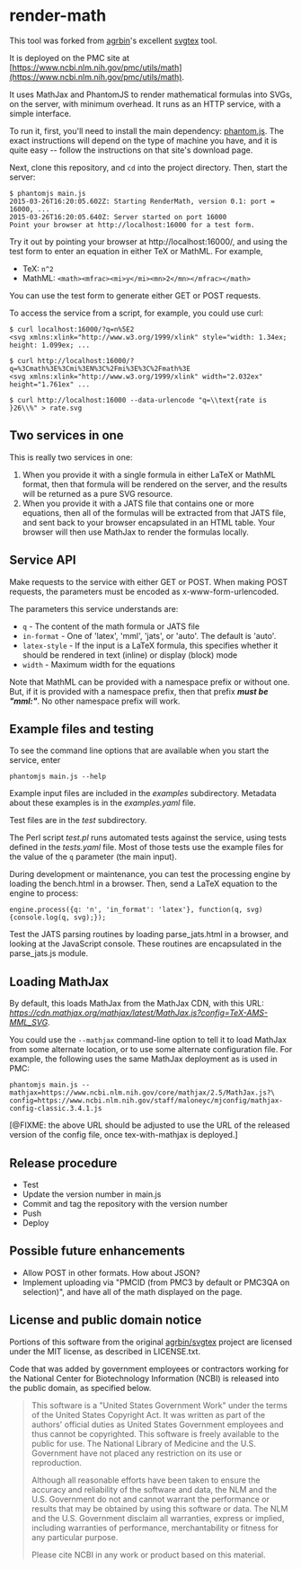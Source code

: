 render-math
===========

This tool was forked from 
[agrbin](https://github.com/agrbin)'s excellent [svgtex](https://github.com/agrbin/svgtex) 
tool.

It is deployed on the PMC site at 
[https://www.ncbi.nlm.nih.gov/pmc/utils/math](https://www.ncbi.nlm.nih.gov/pmc/utils/math).

It uses MathJax and PhantomJS to render mathematical formulas into SVGs, on the server,
with minimum overhead. It runs as an HTTP service, with a simple interface.

To run it, first, you'll need to install the main dependency:
[phantom.js](http://phantomjs.org/). The exact instructions will depend on the type
of machine you have, and it is quite easy -- follow the instructions on that site's
download page.

Next, clone this repository, and `cd` into the project directory.
Then, start the server:

```
$ phantomjs main.js
2015-03-26T16:20:05.602Z: Starting RenderMath, version 0.1: port = 16000, ...
2015-03-26T16:20:05.640Z: Server started on port 16000
Point your browser at http://localhost:16000 for a test form.
```

Try it out by pointing your browser at http://localhost:16000/, and using the test form
to enter an equation in either TeX or MathML. For example,

* TeX:  `n^2`
* MathML: `<math><mfrac><mi>y</mi><mn>2</mn></mfrac></math>`

You can use the test form to generate either GET or POST requests.

To access the service from a script, for example, you could use curl:

```
$ curl localhost:16000/?q=n%5E2
<svg xmlns:xlink="http://www.w3.org/1999/xlink" style="width: 1.34ex; height: 1.099ex; ...

$ curl http://localhost:16000/?q=%3Cmath%3E%3Cmi%3EN%3C%2Fmi%3E%3C%2Fmath%3E
<svg xmlns:xlink="http://www.w3.org/1999/xlink" width="2.032ex" height="1.761ex" ...

$ curl http://localhost:16000 --data-urlencode "q=\\text{rate is }26\\%" > rate.svg
```

Two services in one
-------------------

This is really two services in one:

1. When you provide it with a single formula in either LaTeX or MathML format, then 
  that formula will be rendered on the server, and the results will be returned as 
  a pure SVG resource.
2. When you provide it with a JATS file that contains one or more equations, then 
  all of the formulas will be extracted from that JATS file, and sent back to your 
  browser encapsulated in an HTML table. Your browser will then use MathJax to render 
  the formulas locally.


Service API
-----------

Make requests to the service with either GET or POST. When making POST requests, the
parameters must be encoded as x-www-form-urlencoded.

The parameters this service understands are:

* `q` - The content of the math formula or JATS file
* `in-format` - One of 'latex', 'mml', 'jats', or 'auto'. The default is 'auto'.
* `latex-style` - If the input is a LaTeX formula, this specifies whether it should
  be rendered in text (inline) or display (block) mode
* `width` - Maximum width for the equations

Note that MathML can be provided with a namespace prefix or without one. But,
if it is provided with a namespace prefix, then that prefix ***must be "mml:"***. 
No other namespace prefix will work.


Example files and testing
-------------------------

To see the command line options that are available when you start the service, enter

    phantomjs main.js --help

Example input files are included in the *examples* subdirectory. Metadata about these
examples is in the *examples.yaml* file.

Test files are in the *test* subdirectory.

The Perl script *test.pl* runs automated tests against the service, using tests defined
in the *tests.yaml* file. Most of those tests use the example files 
for the value of the `q` parameter (the main input).

During development or maintenance, you can test the processing engine by loading the
bench.html in a browser.  Then, send a LaTeX equation to the engine to process:

```
engine.process({q: 'n', 'in_format': 'latex'}, function(q, svg) {console.log(q, svg);});
```

Test the JATS parsing routines by loading parse_jats.html in a browser, and looking
at the JavaScript console. These routines are encapsulated in the parse_jats.js 
module.


Loading MathJax
---------------

By default, this loads MathJax from the MathJax CDN, with this URL:
*https://cdn.mathjax.org/mathjax/latest/MathJax.js?config=TeX-AMS-MML_SVG*.

You could use the `--mathjax` command-line option to tell it to load MathJax from
some alternate location, or to use some alternate configuration file.  For example,
the following uses the same MathJax deployment as is used in PMC:

```
phantomjs main.js --mathjax=https://www.ncbi.nlm.nih.gov/core/mathjax/2.5/MathJax.js?\
config=https://www.ncbi.nlm.nih.gov/staff/maloneyc/mjconfig/mathjax-config-classic.3.4.1.js
```

[@FIXME: the above URL should be adjusted to use the URL of the released version of the config
file, once tex-with-mathjax is deployed.]


Release procedure
-----------------

* Test
* Update the version number in main.js
* Commit and tag the repository with the version number
* Push
* Deploy

Possible future enhancements
----------------------------

- Allow POST in other formats.  How about JSON?
- Implement uploading via "PMCID (from PMC3 by default or PMC3QA on selection)", and 
  have all of the math displayed on the page.

License and public domain notice
--------------------------------

Portions of this software from the original [agrbin/svgtex](https://github.com/agrbin/svgtex) project are
licensed under the MIT license, as described in LICENSE.txt.

Code that was added by government employees or contractors working for the
National Center for Biotechnology Information (NCBI) is released into the public
domain, as specified below.

> This software is a "United States Government Work" under the terms of the United States Copyright Act. It was written as part of the authors' official duties as United States Government employees and thus cannot be copyrighted. This software is freely available to the public for use. The National Library of Medicine and the U.S. Government have not placed any restriction on its use or reproduction.
>
> Although all reasonable efforts have been taken to ensure the accuracy and reliability of the software and data, the NLM and the U.S. Government do not and cannot warrant the performance or results that may be obtained by using this software or data. The NLM and the U.S. Government disclaim all warranties, express or implied, including warranties of performance, merchantability or fitness for any particular purpose.
> 
> Please cite NCBI in any work or product based on this material.

